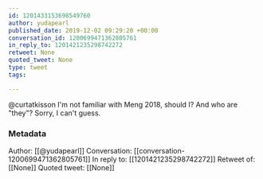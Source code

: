 ```yaml
---
id: 1201433153698549760
author: yudapearl
published_date: 2019-12-02 09:29:20 +00:00
conversation_id: 1200699471362805761
in_reply_to: 1201421235298742272
retweet: None
quoted_tweet: None
type: tweet
tags:

---
```


@curtatkisson I'm not familiar with Meng 2018, should I? And who are
"they"? Sorry, I can't guess.

### Metadata

Author: [[@yudapearl]]
Conversation: [[conversation-1200699471362805761]]
In reply to: [[1201421235298742272]]
Retweet of: [[None]]
Quoted tweet: [[None]]
